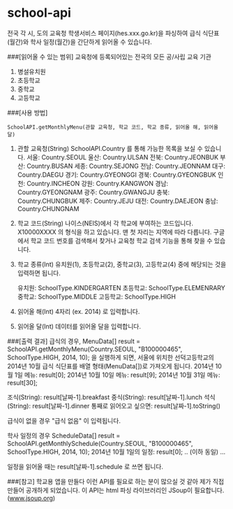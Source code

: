 school-api
==========

전국 각 시, 도의 교육청 학생서비스 페이지(hes.xxx.go.kr)을 파싱하여 급식 식단표(월간)와 학사 일정(월간)을 간단하게 읽어올 수 있습니다. 


###[읽어올 수 있는 범위]
교육청에 등록되어있는 전국의 모든 공/사립 교육 기관
1. 병설유치원
2. 초등학교
3. 중학교
4. 고등학교

###[사용 방법]

    SchoolAPI.getMonthlyMenu(관할 교육청, 학교 코드, 학교 종류, 읽어올 해, 읽어올 달)

1. 관할 교육청(String)
    SchoolAPI.Country 를 통해 가능한 목록을 보실 수 있습니다.
    서울: Country.SEOUL
    울산: Country.ULSAN
    전북: Country.JEONBUK
    부산: Country.BUSAN
    세종: Country.SEJONG
    전남: Country.JEONNAM
    대구: Country.DAEGU
    경기: Country.GYEONGGI
    경북: Country.GYEONGBUK
    인천: Country.INCHEON
    강원: Country.KANGWON
    경남: Country.GYEONGNAM
    광주: Country.GWANGJU
    충북: Country.CHUNGBUK
    제주: Country.JEJU
    대전: Country.DAEJEON
    충남: Country.CHUNGNAM
    
2. 학교 코드(String)
    나이스(NEIS)에서 각 학교에 부여하는 코드입니다.
    X10000XXXX 의 형식을 하고 있습니다. 맨 첫 자리는 지역에 따라 다릅니다.
    구글에서 학교 코드 번호를 검색해서 찾거나 교육청 학교 검색 기능을 통해 찾을 수 있습니다.
    
3. 학교 종류(Int)
    유치원(1), 초등학교(2), 중학교(3), 고등학교(4) 중에 해당되는 것을 입력하면 됩니다.
    
    유치원: SchoolType.KINDERGARTEN
    초등학교: SchoolType.ELEMENRARY
    중학교: SchoolType.MIDDLE
    고등학교: SchoolType.HIGH
    
4. 읽어올 해(Int)
    4자리 (ex. 2014) 로 입력합니다.
    
5. 읽어올 달(Int)
    데이터를 읽어올 달을 입력합니다.
    
    
###[출력 결과]
급식의 경우, 
MenuData[] result = SchoolAPI.getMonthlyMenu(Country.SEOUL, "B100000465", SchoolType.HIGH, 2014, 10);
을 실행하게 되면, 서울에 위치한 선덕고등학교의 2014년 10월 급식 식단표를 배열 형태(MenuData[])로 가져오게 됩니다.
2014년 10월 1일 메뉴: result[0];
2014년 10월 10일 메뉴: result[9];
2014년 10월 31일 메뉴: result[30];

조식(String): result[날짜-1].breakfast
중식(String): result[날짜-1].lunch
석식(String): result[날짜-1].dinner
통째로 읽어오고 싶으면: result[날짜-1].toString()

급식이 없을 경우 "급식 없음" 이 입력됩니다.

학사 일정의 경우
ScheduleData[] result = SchoolAPI.getMonthlySchedule(Country.SEOUL, "B100000465", SchoolType.HIGH, 2014, 10);
2014년 10월 1일의 일정: result[0];
.. (이하 동일) ...

일정을 읽어올 때는 result[날짜-1].schedule 로 쓰면 됩니다.


###[참고]
학교용 앱을 만들다 이런 API를 필요로 하는 분이 많으실 것 같아 제가 직접 만들어 공개하게 되었습니다.
이 API는 html 파싱 라이브러리인 JSoup이 필요합니다. (www.jsoup.org)
